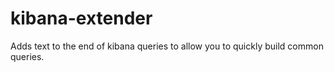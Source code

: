 # kibana-extender
Adds text to the end of kibana queries to allow you to quickly build common queries.
